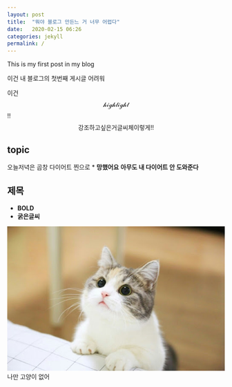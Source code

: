 ```yaml
---
layout: post
title:  "뭐야 블로그 만든느 거 너무 어렵다"
date:   2020-02-15 06:26
categories: jekyll
permalink: /
---
```


This is my first post in my blog

이건 내 블로그의 첫번째 게시글
어려워

이건  $$\mathcal{highlight}$$ !!
$$\mathcal{강조하고 싶은 거 글씨체 이렇게!!}$$


## topic ##

오늘저녁은 곱창
다이어트 찐으로 * **망했어요**
**아무도 내 다이어트 안 도와준다**

## 제목 ##

* **BOLD**
* **굵은글씨**

![cat](/image/cat.jpg)
나만 고양이 없어
